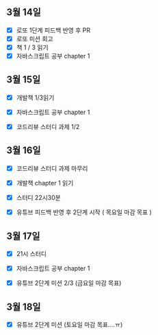 ## 3월 14일

- [x] 로또 1단계 피드백 반영 후 PR
- [x] 로또 미션 회고
- [x] 책 1 / 3 읽기
- [x] 자바스크립트 공부 chapter 1

## 3월 15일

- [x] 개발책 1/3읽기
- [x] 자바스크립트 공부 chapter 1
- [x] 코드리뷰 스터디 과제 1/2


## 3월 16일

- [x] 코드리뷰 스터디 과제 마무리
- [x] 개발책 chapter 1 읽기
- [x] 스터디 22시30분
- [x] 유튜브 피드백 반영 후 2단계 시작 ( 목요일 마감 목표 )


## 3월 17일

- [x] 21시 스터디
- [x] 자바스크립트 공부 chapter 1
- [x] 유튜브 2단계 미션 2/3 (금요일 마감 목표)


## 3월 18일

- [x] 유튜브 2단계 미션 (토요일 마감 목표....ㅠ)
